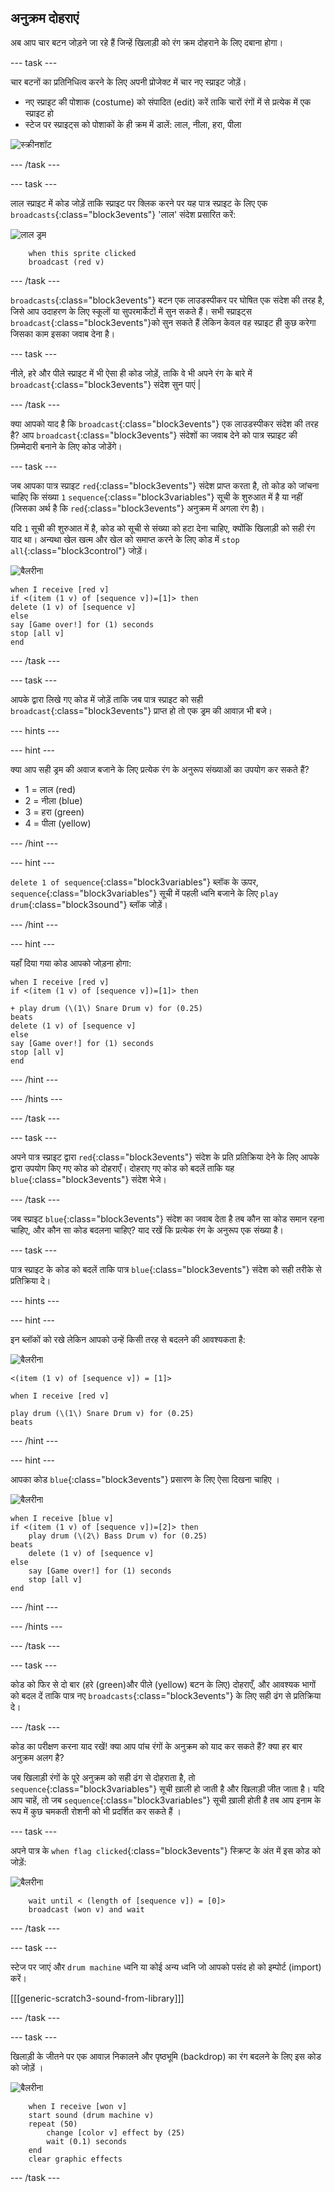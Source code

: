 ## अनुक्रम दोहराएं

अब आप चार बटन जोड़ने जा रहे हैं जिन्हें खिलाड़ी को रंग क्रम दोहराने के लिए दबाना होगा।

\--- task \---

चार बटनों का प्रतिनिधित्व करने के लिए अपनी प्रोजेक्ट में चार नए स्प्राइट जोड़ें।

+ नए स्प्राइट की पोशाक (costume) को संपादित (edit) करें ताकि चारों रंगों में से प्रत्येक में एक स्प्राइट हो
+ स्टेज पर स्प्राइट्स को पोशाकों के ही क्रम में डालें: लाल, नीला, हरा, पीला

![स्क्रीनशॉट](images/colour-drums.png)

\--- /task \---

\--- task \---

लाल स्प्राइट में कोड जोड़ें ताकि स्प्राइट पर क्लिक करने पर यह पात्र स्प्राइट के लिए एक `broadcasts`{:class="block3events"} 'लाल' संदेश प्रसारित करें:

![लाल ड्रम](images/red_drum.png)

```blocks3
    when this sprite clicked
    broadcast (red v)
```

\--- /task \---

`broadcasts`{:class="block3events"} बटन एक लाउडस्पीकर पर घोषित एक संदेश की तरह है, जिसे आप उदाहरण के लिए स्कूलों या सुपरमार्केटों में सुन सकते हैं। सभी स्प्राइट्स `broadcast`{:class="block3events"}को सुन सकते हैं लेकिन केवल वह स्प्राइट ही कुछ करेगा जिसका काम इसका जवाब देना है।

\--- task \---

नीले, हरे और पीले स्प्राइट में भी ऐसा ही कोड जोड़ें, ताकि वे भी अपने रंग के बारे में `broadcast`{:class="block3events"} संदेश सुन पाएं |

\--- /task \---

क्या आपको याद है कि `broadcast`{:class="block3events"} एक लाउडस्पीकर संदेश की तरह है? आप `broadcast`{:class="block3events"} संदेशों का जवाब देने को पात्र स्प्राइट की ज़िम्मेदारी बनाने के लिए कोड जोडेंगे।

\--- task \---

जब आपका पात्र स्प्राइट `red`{:class="block3events"} संदेश प्राप्त करता है, तो कोड को जांचना चाहिए कि संख्या `1` `sequence`{:class="block3variables"} सूची के शुरुआत में है या नहीं (जिसका अर्थ है कि `red`{:class="block3events"} अनुक्रम में अगला रंग है)।

यदि `1` सूची की शुरुआत में है, कोड को सूची से संख्या को हटा देना चाहिए, क्योंकि खिलाड़ी को सही रंग याद था। अन्यथा खेल खत्म और खेल को समाप्त करने के लिए कोड में `stop all`{:class="block3control"} जोड़ें।

![बैलरीना](images/ballerina.png)

```blocks3
when I receive [red v]
if <(item (1 v) of [sequence v])=[1]> then
delete (1 v) of [sequence v]
else
say [Game over!] for (1) seconds
stop [all v]
end
```

\--- /task \---

\--- task \---

आपके द्वारा लिखे गए कोड में जोड़ें ताकि जब पात्र स्प्राइट को सही `broadcast`{:class="block3events"} प्राप्त हो तो एक ड्रम की आवाज़ भी बजे।

\--- hints \---

\--- hint \---

क्या आप सही ड्रम की अवाज बजाने के लिए प्रत्येक रंग के अनुरूप संख्याओं का उपयोग कर सकते हैं?

+ 1 = लाल (red)
+ 2 = नीला (blue)
+ 3 = हरा (green)
+ 4 = पीला (yellow)

\--- /hint \---

\--- hint \---

`delete 1 of sequence`{:class="block3variables"} ब्लॉक के ऊपर, `sequence`{:class="block3variables"} सूची में पहली ध्वनि बजाने के लिए `play drum`{:class="block3sound"} ब्लॉक जोड़ें।

\--- /hint \---

\--- hint \---

यहाँ दिया गया कोड आपको जोड़ना होगा:

```blocks3
when I receive [red v]
if <(item (1 v) of [sequence v])=[1]> then

+ play drum (\(1\) Snare Drum v) for (0.25) 
beats
delete (1 v) of [sequence v]
else
say [Game over!] for (1) seconds
stop [all v]
end
```

\--- /hint \---

\--- /hints \---

\--- /task \---

\--- task \---

अपने पात्र स्प्राइट द्वारा `red`{:class="block3events"} संदेश के प्रति प्रतिक्रिया देने के लिए आपके द्वारा उपयोग किए गए कोड को दोहराएँ। दोहराए गए कोड को बदलें ताकि यह `blue`{:class="block3events"} संदेश भेजे।

\--- /task \---

जब स्प्राइट `blue`{:class="block3events"} संदेश का जवाब देता है तब कौन सा कोड समान रहना चाहिए, और कौन सा कोड बदलना चाहिए? याद रखें कि प्रत्येक रंग के अनुरूप एक संख्या है।

\--- task \---

पात्र स्प्राइट के कोड को बदलें ताकि पात्र `blue`{:class="block3events"} संदेश को सही तरीके से प्रतिक्रिया दे।

\--- hints \---

\--- hint \---

इन ब्लॉकों को रखे लेकिन आपको उन्हें किसी तरह से बदलने की आवश्यकता है:

![बैलरीना](images/ballerina.png)

```blocks3
<(item (1 v) of [sequence v]) = [1]>

when I receive [red v]

play drum (\(1\) Snare Drum v) for (0.25) 
beats
```

\--- /hint \---

\--- hint \---

आपका कोड `blue`{:class="block3events"} प्रसारण के लिए ऐसा दिखना चाहिए ।

![बैलरीना](images/ballerina.png)

```blocks3
when I receive [blue v]
if <(item (1 v) of [sequence v])=[2]> then
    play drum (\(2\) Bass Drum v) for (0.25) 
beats
    delete (1 v) of [sequence v]
else
    say [Game over!] for (1) seconds
    stop [all v]
end
```

\--- /hint \---

\--- /hints \---

\--- /task \---

\--- task \---

कोड को फिर से दो बार (हरे (green)और पीले (yellow) बटन के लिए) दोहराएँ, और आवश्यक भागों को बदल दें ताकि पात्र नए `broadcasts`{:class="block3events"} के लिए सही ढंग से प्रतिक्रिया दे।

\--- /task \---

कोड का परीक्षण करना याद रखें! क्या आप पांच रंगों के अनुक्रम को याद कर सकते हैं? क्या हर बार अनुक्रम अलग है?

जब खिलाड़ी रंगों के पूरे अनुक्रम को सही ढंग से दोहराता है, तो `sequence`{:class="block3variables"} सूची ख़ाली हो जाती है और खिलाड़ी जीत जाता है। यदि आप चाहें, तो जब `sequence`{:class="block3variables"} सूची ख़ाली होती है तब आप इनाम के रूप में कुछ चमकती रोशनी को भी प्रदर्शित कर सकते हैं ।

\--- task \---

अपने पात्र के `when flag clicked`{:class="block3events"} स्क्रिप्ट के अंत में इस कोड को जोड़ें:

![बैलरीना](images/ballerina.png)

```blocks3
    wait until < (length of [sequence v]) = [0]>
    broadcast (won v) and wait
```

\--- /task \---

\--- task \---

स्टेज पर जाएं और `drum machine` ध्वनि या कोई अन्य ध्वनि जो आपको पसंद हो को इम्पोर्ट (import) करें।

[[[generic-scratch3-sound-from-library]]]

\--- /task \---

\--- task \---

खिलाड़ी के जीतने पर एक आवाज़ निकालने और पृष्ठभूमि (backdrop) का रंग बदलने के लिए इस कोड को जोड़ें ।

![बैलरीना](images/stage.png)

```blocks3
    when I receive [won v]
    start sound (drum machine v)
    repeat (50)
        change [color v] effect by (25)
        wait (0.1) seconds
    end
    clear graphic effects
```

\--- /task \---
